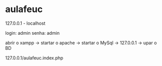 # aulafeuc

127.0.0.1 - localhost

login: admin
senha: admin

abrir o xampp -> startar o apache -> startar o MySql ->  127.0.0.1 -> upar o BD

127.0.0.1/aulafeuc.index.php
